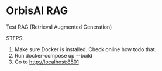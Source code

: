 # OrbisAI RAG

Test RAG (Retrieval Augmented Generation)

STEPS:

1. Make sure Docker is installed. Check online how todo that. 
2. Run  docker-compose up --build
3. Go to <http://localhost:8501>